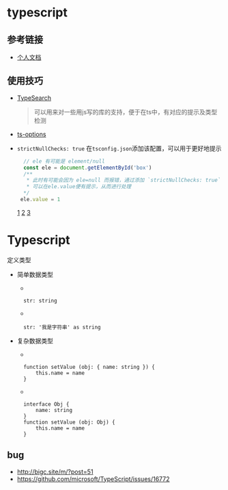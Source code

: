 # typescript

## 参考链接
+ [个人文档](https://ts.xcatliu.com/basics/primitive-data-types)


## 使用技巧
+ [TypeSearch](https://microsoft.github.io/TypeSearch/)
  > 可以用来对一些用js写的库的支持，便于在ts中，有对应的提示及类型检测
+ [ts-options](https://www.tslang.cn/docs/handbook/compiler-options.html)  

+ `strictNullChecks: true` 在`tsconfig.json`添加该配置，可以用于更好地提示
  
  ```ts
    // ele 有可能是 element/null
    const ele = document.getElementById('box')
    /**
     * 此时有可能会因为 ele=null 而报错，通过添加 `strictNullChecks: true`
     * 可以在ele.value便有提示，从而进行处理
    */
   ele.value = 1 
  ```  



  [1](https://www.html.cn/doc/typescript/)
[2](https://www.tslang.cn/docs/handbook/compiler-options.html)
[3](https://ts.xcatliu.com/)


# Typescript

定义类型

+ 简单数据类型

   -
   ```
     str: string
   ```
   -
   ```
     str: '我是字符串' as string
   ```
   
+ 复杂数据类型
  
  - 
  ```
    function setValue (obj: { name: string }) {
        this.name = name
    }
  ```
  - 
  ```
    interface Obj {
        name: string
    }
    function setValue (obj: Obj) {
        this.name = name
    }
  ```
  
  
  
## bug
+ http://bigc.site/m/?post=51
+ https://github.com/microsoft/TypeScript/issues/16772